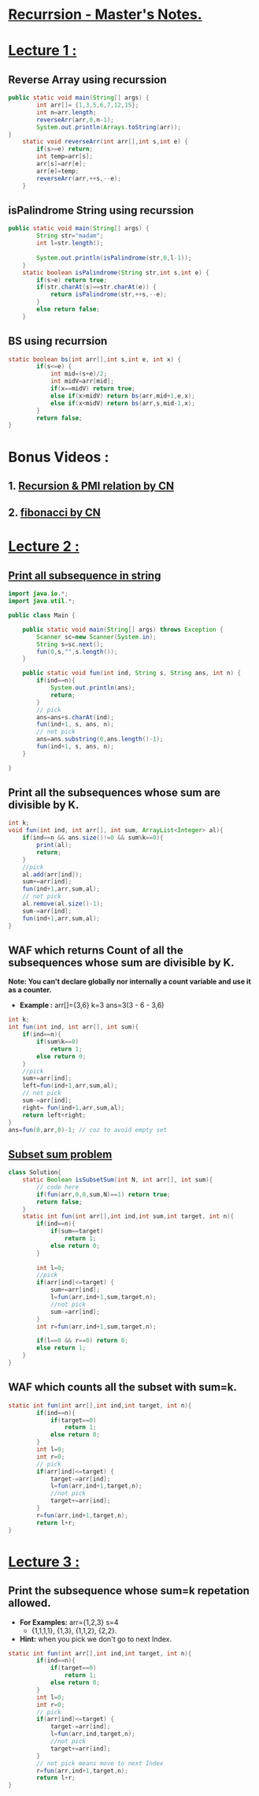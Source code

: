 # **[Recurrsion - Master's Notes.](https://www.youtube.com/playlist?list=PLN4aKSfpk8TR-A59O9qR2VL0wqt3LrrnK)**

# **[Lecture 1 :](https://youtu.be/cHMr5-0SDAA)**
## Reverse Array using recurssion
```java
public static void main(String[] args) {
		int arr[]= {1,3,5,6,7,12,15};
		int n=arr.length;
		reverseArr(arr,0,n-1);
		System.out.println(Arrays.toString(arr));
}
	static void reverseArr(int arr[],int s,int e) {
		if(s>=e) return;
		int temp=arr[s];
		arr[s]=arr[e];
		arr[e]=temp;
		reverseArr(arr,++s,--e);
	}
```
## isPalindrome String using recurssion
```java
public static void main(String[] args) {
		String str="madam";
		int l=str.length();
		
		System.out.println(isPalindrome(str,0,l-1));
	}
	static boolean isPalindrome(String str,int s,int e) {
		if(s>e) return true;
		if(str.charAt(s)==str.charAt(e)) {
			return isPalindrome(str,++s,--e);
		}
		else return false;
	}
```
## BS using recurrsion
```java
static boolean bs(int arr[],int s,int e, int x) {
		if(s<=e) {
			int mid=(s+e)/2;
			int midV=arr[mid];
			if(x==midV) return true;
			else if(x>midV) return bs(arr,mid+1,e,x);
			else if(x<midV) return bs(arr,s,mid-1,x);
		}
		return false;
}
```
# Bonus Videos : 
## 1.  **[Recursion & PMI relation by CN](https://youtu.be/MaAzewn3An8)**
## 2.  **[fibonacci by CN](https://youtu.be/4092LBz_BHQ)**
# **[Lecture 2 :](https://youtu.be/QbDAWmuOn5Y)**
## [Print all subsequence in string](https://www.pepcoding.com/resources/online-java-foundation/recursion-on-the-way-up/print-subsequence-official/ojquestion)
```java
import java.io.*;
import java.util.*;

public class Main {

    public static void main(String[] args) throws Exception {
        Scanner sc=new Scanner(System.in);
        String s=sc.next();
        fun(0,s,"",s.length());
    }

    public static void fun(int ind, String s, String ans, int n) {
        if(ind==n){
            System.out.println(ans);
            return;
        }
        // pick
        ans=ans+s.charAt(ind);
        fun(ind+1, s, ans, n);
        // not pick
        ans=ans.substring(0,ans.length()-1);
        fun(ind+1, s, ans, n);
    }

}
```
## Print all the subsequences whose sum are divisible by K.
```java
int k;
void fun(int ind, int arr[], int sum, ArrayList<Integer> al){
	if(ind==n && ans.size()!=0 && sum%k==0){
		print(al);
		return;
	}
	//pick
	al.add(arr[ind]);
	sum+=arr[ind];
	fun(ind+1,arr,sum,al);
	// not pick
	al.remove(al.size()-1);
	sum-=arr[ind];
	fun(ind+1,arr,sum,al);
}
```
## WAF which returns Count of all the subsequences whose sum are divisible by K.
**Note: You can't declare globally nor internally a count variable and use it as a counter.**
- **Example :** arr[]={3,6} k=3 ans=3(3 - 6 - 3,6)
```java
int k;
int fun(int ind, int arr[], int sum){
	if(ind==n){
		if(sum%k==0)
			return 1;
		else return 0;	
	}
	//pick
	sum+=arr[ind];
	left=fun(ind+1,arr,sum,al);
	// not pick
	sum-=arr[ind];
	right= fun(ind+1,arr,sum,al);
	return left+right;
}
ans=fun(0,arr,0)-1; // coz to avoid empty set
```
## [Subset sum problem](https://practice.geeksforgeeks.org/problems/subset-sum-problem-1611555638/1/#)
```java
class Solution{
	static Boolean isSubsetSum(int N, int arr[], int sum){
        // code here
        if(fun(arr,0,0,sum,N)==1) return true;
        return false;
    }
    static int fun(int arr[],int ind,int sum,int target, int n){
        if(ind==n){
            if(sum==target)
                return 1;
            else return 0;
        }
        
        int l=0;
		//pick
        if(arr[ind]<=target) {
			sum+=arr[ind];
			l=fun(arr,ind+1,sum,target,n);
			//not pick
			sum-=arr[ind];
        }
        int r=fun(arr,ind+1,sum,target,n);

        if(l==0 && r==0) return 0;
        else return 1;
    }
}
```
## WAF which counts all the subset with sum=k.
```java
static int fun(int arr[],int ind,int target, int n){
		if(ind==n){
            if(target==0)
                return 1;
            else return 0;
        }
        int l=0;
		int r=0;
        // pick
        if(arr[ind]<=target) {
        	target-=arr[ind];
        	l=fun(arr,ind+1,target,n);
	        //not pick
	        target+=arr[ind];
        }
        r=fun(arr,ind+1,target,n);
        return l+r;
}
```
# **[Lecture 3 :](https://youtu.be/uisK9EJQcaY)**
## Print the subsequence whose sum=k repetation allowed.
- **For Examples:** arr={1,2,3} s=4
	- {1,1,1,1}, {1,3}, {1,1,2}, {2,2}.
- **Hint:** when you pick we don't go to next Index.	

```java
static int fun(int arr[],int ind,int target, int n){
		if(ind==n){
            if(target==0)
                return 1;
            else return 0;
        }
        int l=0;
		int r=0;
        // pick
        if(arr[ind]<=target) {
        	target-=arr[ind];
        	l=fun(arr,ind,target,n);
	        //not pick
	        target+=arr[ind];
        }
		// not pick means move to next Index
        r=fun(arr,ind+1,target,n);
        return l+r;
}
```

